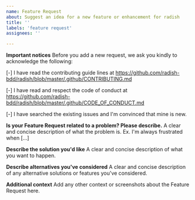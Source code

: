 ```yaml
---
name: Feature Request
about: Suggest an idea for a new feature or enhancement for radish
title: ''
labels: 'feature request'
assignees: ''

---
```


**Important notices**
Before you add a new request, we ask you kindly to acknowledge the following:

[-] I have read the contributing guide lines at https://github.com/radish-bdd/radish/blob/master/.github/CONTRIBUTING.md

[-] I have read and respect the code of conduct at https://github.com/radish-bdd/radish/blob/master/.github/CODE_OF_CONDUCT.md

[-] I have searched the existing issues and I'm convinced that mine is new.

**Is your Feature Request related to a problem? Please describe.**
A clear and concise description of what the problem is. Ex. I'm always frustrated when [...]

**Describe the solution you'd like**
A clear and concise description of what you want to happen.

**Describe alternatives you've considered**
A clear and concise description of any alternative solutions or features you've considered.

**Additional context**
Add any other context or screenshots about the Feature Request here.
